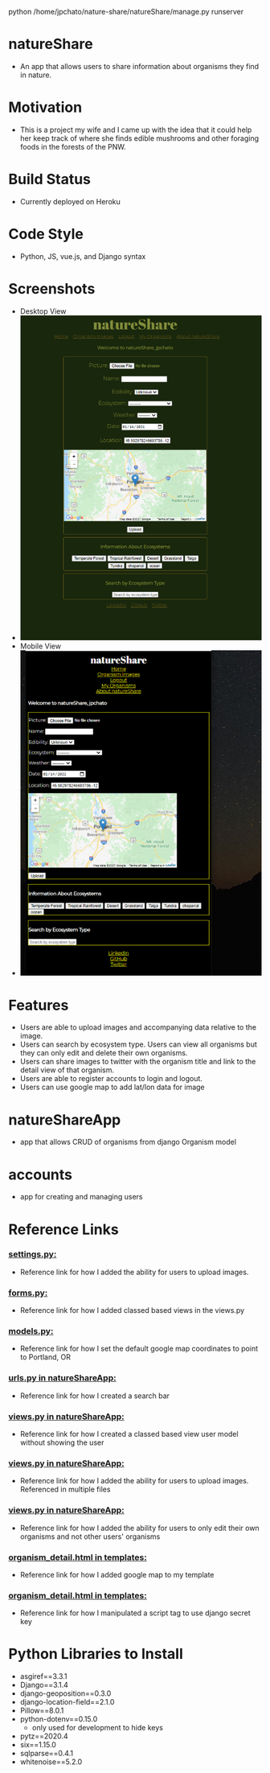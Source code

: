 python /home/jpchato/nature-share/natureShare/manage.py runserver

# natureShare
* An app that allows users to share information about organisms they find in nature.

# Motivation
* This is a project my wife and I came up with the idea that it could help her keep track of where she finds edible mushrooms and other foraging foods in the forests of the PNW.

# Build Status
* Currently deployed on Heroku

# Code Style
* Python, JS, vue.js, and Django syntax

# Screenshots
* Desktop View
* ![natureShare Desktop View](wireframe/natureShare.PNG)
* Mobile View
* ![natureShare Mobile View](wireframe/natureShareMobile.PNG)

# Features
* Users are able to upload images and accompanying data relative to the image. 
* Users can search by ecosystem type. Users can view all organisms but they can only edit and delete their own organisms. 
* Users can share images to twitter with the organism title and link to the detail view of that organism.
* Users are able to register accounts to login and logout.
* Users can use google map to add lat/lon data for image

# natureShareApp
* app that allows CRUD of organisms from django Organism model

# accounts
* app for creating and managing users

# Reference Links
### [settings.py:](https://www.geeksforgeeks.org/python-uploading-images-in-django/)
* Reference link for how I added the ability for users to upload images.
### [forms.py:](https://stackoverflow.com/a/35968816/14263621)
* Reference link for how I added classed based views in the views.py
### [models.py:](https://stackoverflow.com/a/35968816/14263621)
* Reference link for how I set the default google map coordinates to point to Portland, OR
### [urls.py in natureShareApp:](https://learndjango.com/tutorials/django-search-tutorial)
* Reference link for how I created a search bar
### [views.py in natureShareApp:](https://stackoverflow.com/a/62727319/14263621)
* Reference link for how I created a classed based view user model without showing the user
### [views.py in natureShareApp:](https://www.geeksforgeeks.org/python-uploading-images-in-django/)
* Reference link for how I added the ability for users to upload images. Referenced in multiple files
### [views.py in natureShareApp:](https://stackoverflow.com/a/8595758/14263621)
* Reference link for how I added the ability for users to only edit their own organisms and not other users' organisms
### [organism_detail.html in templates:](https://developers.google.com/maps/documentation/javascript/adding-a-google-map#all)
* Reference link for how I added google map to my template
### [organism_detail.html in templates:](https://www.geeksforgeeks.org/how-to-insert-a-javascript-variable-inside-href-attribute/)
* Reference link for how I manipulated a script tag to use django secret key


# Python Libraries to Install
* asgiref==3.3.1
* Django==3.1.4
* django-geoposition==0.3.0
* django-location-field==2.1.0
* Pillow==8.0.1
* python-dotenv==0.15.0
    * only used for development to hide keys
* pytz==2020.4
* six==1.15.0
* sqlparse==0.4.1
* whitenoise==5.2.0